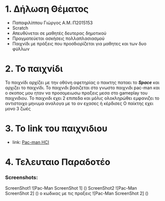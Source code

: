 # 1. Δήλωση Θέματος
* Παπαφιλίππου Γιώργος Α.Μ.:Π2015153
* Scratch
* Απευθύνεται σε μαθητές δευτερας δημοτικού
* Πραγματεύεται ασκήσεις πολλαπλασιασμού
* Παιχνίδι με πράξεις που προσδιορίζεται για μαθητες και των δυο φύλλων

# 2. Το παιχνίδι

Το παιχνίδι αρχίζει με την οθόνη αφετηρίας
ο παικτης παταει το _**Space**_ και αρχιζει το παιχνίδι.
Το παιχνιδι βασιζεται στο γνωστο παιχνιδι pac-man και ο σκοπος μου ηταν να προσομειωσω πραξεις μεσα στο gameplay
του παιχνιδιου.
Το παιχνιδι εχει 2 επιπεδα και μόλις ολοκληρώθει εμφανιζει το αντιστοιχο μηνυμα αναλογα με το αν εχασες ή κέρδισες
Ο παίκτης εχει μονο 3 ζωές

# 3. Το link του παιχνιδιου
* link: [Pac-man HCI](https://scratch.mit.edu/projects/141521455/#fullscreen)

# 4. Τελευταιο Παραδοτέο






### Screenshots:

ScreenShot1
![Pac-Man ScreenShot 1] ()
ScreenShot2
![Pac-Man ScreenShot 2] ()
ο κωδικας με τις πραξεις
![Pac-Man ScreenShot 2] ()
